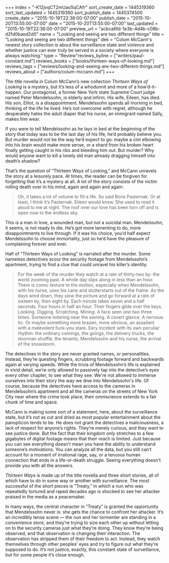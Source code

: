 +++
index = "-K12jvqCT2mUao5qCAfr"
sort_create_date = 1445319360
sort_last_updated = 1445319360
sort_publish_date = 1445374500
create_date = "2015-10-19T22:36:00-07:00"
publish_date = "2015-10-20T13:55:00-07:00"
date = "2015-10-20T13:55:00-07:00"
last_updated = "2015-10-19T22:36:00-07:00"
preview_url = "acbca6fd-1e3b-4d4b-c08b-d2fd0baed2d0"
name = "Looking and seeing are two different things"
title = "Looking and seeing are two different things"
dek = "Colum McCann's newest story collection is about the surveillance state and violence and whether justice can ever truly be served in a society where everyone is always watching."
type = "Review"reviews_byline = ["writers/paul-constant.md"]
reviews_books = ["books/thirteen-ways-of-looking.md"]
reviews_tags = ["reviews/looking-and-seeing-are-two-different-things.md"]
reviews_about = ["authors/colum-mccann.md"]
+++

The title novella in Colum McCann’s new collection *Thirteen Ways of Looking* is a mystery, but it’s less of a whodunnit and more of a how’d-it-happen. Our protagonist, a former New York state Supreme Court judge named Peter Mendelssohn, is elderly and infirm. His wife, Eileen, has died. His son, Elliot, is a disappointment. Mendelssohn spends all morning in bed, thinking of the life he lived. He’s not overcome with regret, although he desperately hates the adult diaper that his nurse, an immigrant named Sally, makes him wear.

If you were to tell Mendelssohn as he lays in bed at the beginning of the story that today was to be the last day of his life, he’d probably believe you. But murder would not be the way he’d expect to go: maybe a clot elbowing into his brain would make more sense, or a shard from his broken heart finally getting caught in his ribs and bleeding him out. But murder? Why would anyone want to kill a lonely old man already dragging himself into death’s shadow?

That’s the question of “Thirteen Ways of Looking,” and McCann unravels the story at a leisurely pace. At times, the reader can be forgiven for forgetting that it’s a mystery at all. A lot of the story consists of the victim rolling death over in his mind, again and again and again:

<blockquote>Oh, it takes a lot of volume to fill a life. So said Boris Pasternak. Or at least, I think it’s Pasternak. Eileen would know. She used to read it aloud to me at night. The roof over our love has been torn off and is open now to the endless sky.</blockquote>

This is a man in love, a wounded man, but not a suicidal man. Mendelssohn, it seems, is not ready to die. He’s got more lamenting to do, more disappointments to live through. If it was his choice, you’d half expect Mendelssohn to choose immortality, just so he’d have the pleasure of complaining forever and ever.

Half of “Thirteen Ways of Looking” is narrated after the murder. Some nameless detectives scour the security footage from Mendelssohn’s apartment, trying to find a clue that could unravel his killer’s identity. 

<blockquote>For the week of the murder they watch at a rate of thirty-two by: the world zooming past. A whole day slips along in less than an hour. There is comic texture to the motion, especially when Mendelssohn, with his nurse, uses his cane and stutterstarts out of the frame. As the days wind down, they slow the picture and go forward at a rate of sixteen by, then eight by. Each minute takes seven and a half seconds. Four hours in half an hour. Their fingers glide over the keys. Looking. Digging. Scratching. Mining. A face seen one two three times. Someone loitering near the awning. A covert glance. A nervous tic. Or maybe something more brazen, more obvious, an assailant with a malevolent fuck-you stare. Eery incident with its own peculiar rhythm: the ordinary comings, the goings, the delivery trucks, the doorman shuffle, the tenants, Mendelssohn and his nurse, the arrival of the snowstorm.</blockquote>

The detectives in the story are never granted names, or personalities. Instead, they’re questing fingers, scrubbing footage forward and backwards again at varying speeds. While the trivia of Mendelssohn’s life is explained in vivid detail, we’re only allowed to passively tap into the detective’s eyes every other chapter, to see what they see. We're not allowed to immerse ourselves into their story the way we dive into Mendelssohn's life. Of course, because the detectives have access to the cameras in Mendelssohn’s apartment and all the cameras on the streets of New York City near where the crime took place, their omniscience extends to a fair chunk of time and space.

McCann is making some sort of a statement, here, about the surveillance state, but it’s not as cut and dried as most popular entertainment about the panopticon tends to be. He does not grant the detectives a maliciousness, a lack of respect for anyone’s rights. They’re merely curious, and they want to see justice done. But the fact that their kingdom only stretches to a few gigabytes of digital footage means that their reach is limited. Just because you can see everything doesn’t mean you have the ability to understand someone’s motivations. You can analyze all the data, but you still can’t account for a moment of irrational rage, say, or a tenuous human connection that ends in a life-or-death struggle. Seeing everything doesn’t provide you with all the answers.

*Thirteen Ways* is made up of the title novella and three short stories, all of which have to do in some way or another with surveillance. The most successful of the short pieces is “Treaty,” in which a nun who was repeatedly tortured and raped decades ago is shocked to see her attacker praised in the media as a peacemaker.

In many ways, the central character in “Treaty” is granted the opportunity that Mendelssohn never is: she gets the chance to confront her attacker. It’s an incredibly tense scene — the nun and her tormenter are standing in a convenience store, and they’re trying to size each other up without letting on to the security cameras just what they’re doing. They know they’re being observed, and that observation is changing their interaction. The observation has stripped them of their freedom to act. Instead, they watch themselves through other peoples’ eyes and try to figure out what they’re supposed to do. It’s not justice, exactly, this constant state of surveillance, but for some people it’s close enough. 